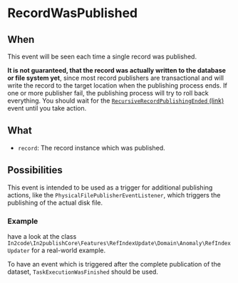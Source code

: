 # RecordWasPublished

## When

This event will be seen each time a single record was published.

**It is not guaranteed, that the record was actually written to the database or file system yet**, since most record
publishers are transactional and will write the record to the target location when the publishing process ends. If one
or more publisher fail, the publishing process will try to roll back everything. You should wait for
the [`RecursiveRecordPublishingEnded` (link)](RecursiveRecordPublishingEnded.md) event until you take action.

## What

* `record`: The record instance which was published.

## Possibilities

This event is intended to be used as a trigger for additional publishing actions, like the
`PhysicalFilePublisherEventListener`, which triggers the publishing of the actual disk file.

### Example

have a look at the class `In2code\In2publishCore\Features\RefIndexUpdate\Domain\Anomaly\RefIndexUpdater` for a
real-world example.

To have an event which is triggered after the complete publication of the dataset, `TaskExecutionWasFinished` should be
used.
